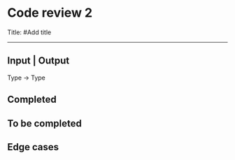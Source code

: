 # Code review 2

Title: #Add title

-----------


## Input | Output
Type -> Type

Completed
---------


To be completed
---------


Edge cases
---------